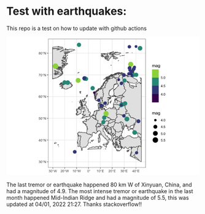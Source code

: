 <!-- README.md is generated from README.Rmd. Please edit that file -->

Test with earthquakes:
======================

This repo is a test on how to update with github actions

![](man/figures/README-unnamed-chunk-2-1.png)

The last tremor or earthquake happened 80 km W of Xinyuan, China, and
had a magnitude of 4.9. The most intense tremor or earthquake in the
last month happened Mid-Indian Ridge and had a magnitude of 5.5, this
was updated at 04/01, 2022 21:27. Thanks stackoverflow!!
